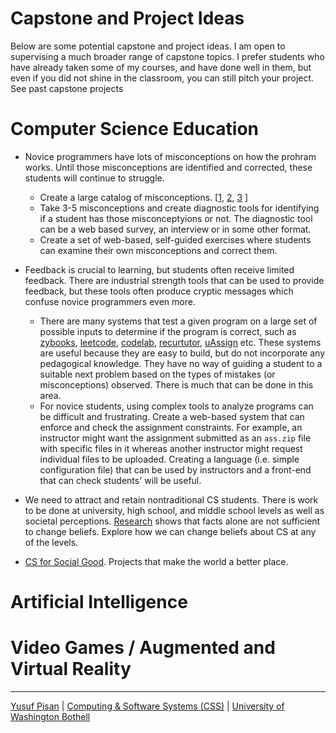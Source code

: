 # Capstone and Project Ideas

Below are some potential capstone and project ideas.
I am open to supervising a much broader range of capstone topics. I prefer students who have already
taken some of my courses, and have done well in them, but even if you did not shine in the classroom,
you can still pitch your project. See past capstone projects

# Computer Science Education

- Novice programmers have lots of misconceptions on how the prohram works.
Until those misconceptions are identified and corrected, these students will continue to
struggle.
  - Create a large catalog of misconceptions. 
  [[1](https://dl.acm.org/citation.cfm?id=1734299),
  [2](http://csteachingtips.org/),
  [3](https://scholar.google.com/scholar?hl=en&as_sdt=0%2C48&q=cs1+student+misconceptions&btnG=)
  ]
  - Take 3-5 misconceptions and create diagnostic tools for identifying
  if a student has those misconceptyions or not. The diagnostic tool can be a web based survey,
  an interview or in some other format.
  - Create a set of web-based, self-guided exercises where
  students can examine their own misconceptions and correct them.
  
- Feedback is crucial to learning, but students often receive limited feedback. There are 
industrial strength tools that can be used to provide feedback, but these tools often
produce cryptic messages which confuse novice programmers even more.
  - There are many systems that test a given program on a large set of possible inputs
  to determine if the program is correct, such as [zybooks](https://www.zybooks.com/), 
  [leetcode](https://leetcode.com), [codelab](https://www.turingscraft.com/), [recurtutor](https://vtechworks.lib.vt.edu/handle/10919/64249), [uAssign](https://www.ideals.illinois.edu/handle/2142/101068) etc.
  These systems are useful because they are easy to build,
  but do not incorporate any pedagogical knowledge. They have no way of guiding a student to a suitable
  next problem based on the types of mistakes (or misconceptions) observed. There is much that can be done in this area.
  - For novice students, using complex tools to analyze programs can be difficult and frustrating. 
  Create a web-based system that can enforce and check the assignment constraints. For example, 
  an instructor might want the assignment submitted as an `ass.zip` file with specific files in it
  whereas another instructor might request individual files to be uploaded. Creating a language (i.e. simple
  configuration file) that can be used by instructors and a front-end that can check students' will be useful.
  
- We need to attract and retain nontraditional CS students. There is work to be done at university, high school,
and middle school levels as well as societal perceptions. [Research](https://www.tandfonline.com/doi/abs/10.1080/0163853X.2015.1136507)
shows that facts alone are not sufficient to change beliefs. Explore how we can change beliefs about CS at 
any of the levels.

- [CS for Social Good](http://www.sigcas.org/csged/). Projects that make the world a better place.



# Artificial Intelligence

# Video Games / Augmented and Virtual Reality


***

[Yusuf Pisan](https://pisanorg.github.io/yusuf/) | [Computing & Software Systems (CSS)](https://www.uwb.edu/css) | [University of Washington Bothell](https://www.uwb.edu/)
